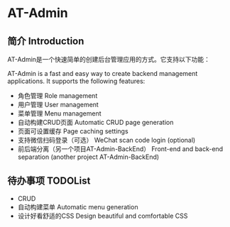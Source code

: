 # AT-Admin

## 简介 Introduction

AT-Admin是一个快速简单的创建后台管理应用的方式。它支持以下功能：

AT-Admin is a fast and easy way to create backend management applications. It supports the following features:

- 角色管理 Role management
- 用户管理 User management
- 菜单管理 Menu management
- 自动构建CRUD页面 Automatic CRUD page generation
- 页面可设置缓存 Page caching settings
- 支持微信扫码登录（可选） WeChat scan code login (optional)
- 前后端分离（另一个项目AT-Admin-BackEnd） Front-end and back-end separation (another project AT-Admin-BackEnd)

## 待办事项 TODOList

- CRUD
- 自动构建菜单 Automatic menu generation
- 设计好看舒适的CSS Design beautiful and comfortable CSS
